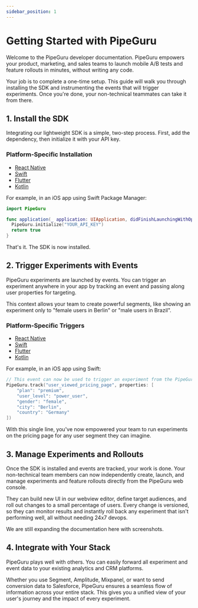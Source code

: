 ```yaml
---
sidebar_position: 1
---
```

# Getting Started with PipeGuru

Welcome to the PipeGuru developer documentation. PipeGuru empowers your product, marketing, and sales teams to launch mobile A/B tests and feature rollouts in minutes, without writing any code.

Your job is to complete a one-time setup. This guide will walk you through installing the SDK and instrumenting the events that will trigger experiments. Once you're done, your non-technical teammates can take it from there.

## 1. Install the SDK

Integrating our lightweight SDK is a simple, two-step process. First, add the dependency, then initialize it with your API key.

### Platform-Specific Installation

- [React Native](/React-Native/installation)
- [Swift](/Swift/installation)
- [Flutter](/Flutter/installation)
- [Kotlin](/Kotlin/installation)

For example, in an iOS app using Swift Package Manager:

```swift
import PipeGuru

func application(_ application: UIApplication, didFinishLaunchingWithOptions launchOptions: [UIApplication.LaunchOptionsKey: Any]?) -> Bool {
  PipeGuru.initialize("YOUR_API_KEY")
  return true
}
```

That's it. The SDK is now installed.

## 2. Trigger Experiments with Events

PipeGuru experiments are launched by events. You can trigger an experiment anywhere in your app by tracking an event and passing along user properties for targeting.

This context allows your team to create powerful segments, like showing an experiment only to "female users in Berlin" or "male users in Brazil".

### Platform-Specific Triggers

- [React Native](/React-Native/triggering_experiments)
- [Swift](/Swift/triggering_experiments)
- [Flutter](/Flutter/triggering_experiments)
- [Kotlin](/Kotlin/triggering_experiments)

For example, in an iOS app using Swift:

```swift
// This event can now be used to trigger an experiment from the PipeGuru dashboard
PipeGuru.track("user_viewed_pricing_page", properties: [
    "plan": "premium",
    "user_level": "power_user",
    "gender": "female",
    "city": "Berlin",
    "country": "Germany"
])
```

With this single line, you've now empowered your team to run experiments on the pricing page for any user segment they can imagine.

## 3. Manage Experiments and Rollouts

Once the SDK is installed and events are tracked, your work is done. Your non-technical team members can now independently create, launch, and manage experiments and feature rollouts directly from the PipeGuru web console.

They can build new UI in our webview editor, define target audiences, and roll out changes to a small percentage of users. Every change is versioned, so they can monitor results and instantly roll back any experiment that isn't performing well, all without needing 24x7 devops.

We are still expanding the documentation here with screenshots.

## 4. Integrate with Your Stack

PipeGuru plays well with others. You can easily forward all experiment and event data to your existing analytics and CRM platforms.

Whether you use Segment, Amplitude, Mixpanel, or want to send conversion data to Salesforce, PipeGuru ensures a seamless flow of information across your entire stack. This gives you a unified view of your user's journey and the impact of every experiment.

